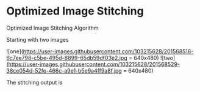 # Optimized Image Stitching
 Optimized Image Stitching Algorithm


Starting with two images 

![one](https://user-images.githubusercontent.com/103215628/201568516-6c7ee798-c5be-495d-8899-65db59df03e2.jpg = 640x480) ![two](https://user-images.githubusercontent.com/103215628/201568529-38ce054d-52fe-466c-a9e1-b5e9a4ff9a8f.jpg = 640x480)


The stitching output is 

